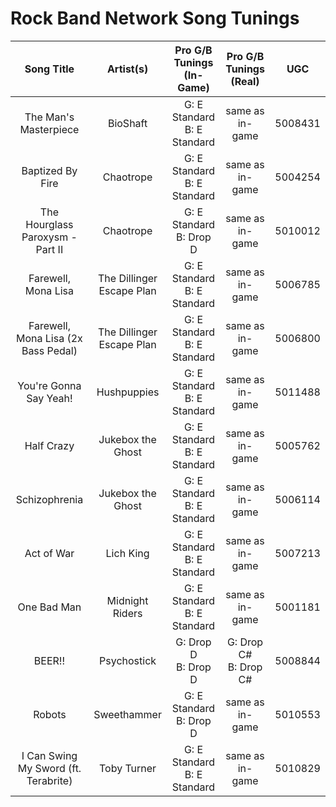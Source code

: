 # Rock Band Network Song Tunings

| Song Title | Artist(s) | Pro G/B Tunings (In-Game) | Pro G/B Tunings (Real) | UGC |
| :--------: | :-------: | :---------------: | :------------: | :------------: |
| The Man's Masterpiece | BioShaft | G: E Standard<br>B: E Standard | same as in-game | 5008431 |
| Baptized By Fire | Chaotrope | G: E Standard<br>B: E Standard | same as in-game | 5004254 |
| The Hourglass Paroxysm - Part II | Chaotrope | G: E Standard<br>B: Drop D | same as in-game | 5010012 |
| Farewell, Mona Lisa | The Dillinger Escape Plan | G: E Standard<br>B: E Standard | same as in-game | 5006785 |
| Farewell, Mona Lisa (2x Bass Pedal) | The Dillinger Escape Plan | G: E Standard<br>B: E Standard | same as in-game | 5006800 |
| You're Gonna Say Yeah! | Hushpuppies | G: E Standard<br>B: E Standard | same as in-game | 5011488 |
| Half Crazy | Jukebox the Ghost | G: E Standard<br>B: E Standard | same as in-game | 5005762 |
| Schizophrenia | Jukebox the Ghost | G: E Standard<br>B: E Standard | same as in-game | 5006114 |
| Act of War | Lich King | G: E Standard<br>B: E Standard | same as in-game | 5007213 |
| One Bad Man | Midnight Riders | G: E Standard<br>B: E Standard | same as in-game | 5001181 |
| BEER!! | Psychostick | G: Drop D<br>B: Drop D | G: Drop C#<br>B: Drop C# | 5008844 |
| Robots | Sweethammer | G: E Standard<br>B: Drop D | same as in-game | 5010553 |
| I Can Swing My Sword (ft. Terabrite) | Toby Turner | G: E Standard<br>B: E Standard | same as in-game | 5010829 |